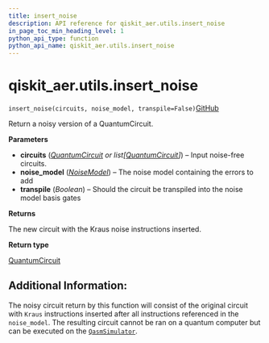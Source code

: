```yaml
---
title: insert_noise
description: API reference for qiskit_aer.utils.insert_noise
in_page_toc_min_heading_level: 1
python_api_type: function
python_api_name: qiskit_aer.utils.insert_noise
---
```


# qiskit\_aer.utils.insert\_noise

<span id="qiskit_aer.utils.insert_noise" />

`insert_noise(circuits, noise_model, transpile=False)`[GitHub](https://github.com/qiskit/qiskit/tree/stable/0.39/qiskit_aer/utils/noise_model_inserter.py "view source code")

Return a noisy version of a QuantumCircuit.

**Parameters**

*   **circuits** ([*QuantumCircuit*](qiskit.circuit.QuantumCircuit "qiskit.circuit.QuantumCircuit") *or list\[*[*QuantumCircuit*](qiskit.circuit.QuantumCircuit "qiskit.circuit.QuantumCircuit")*]*) – Input noise-free circuits.
*   **noise\_model** ([*NoiseModel*](qiskit_aer.noise.NoiseModel "qiskit_aer.noise.NoiseModel")) – The noise model containing the errors to add
*   **transpile** (*Boolean*) – Should the circuit be transpiled into the noise model basis gates

**Returns**

The new circuit with the Kraus noise instructions inserted.

**Return type**

[QuantumCircuit](qiskit.circuit.QuantumCircuit "qiskit.circuit.QuantumCircuit")

## Additional Information:

The noisy circuit return by this function will consist of the original circuit with `Kraus` instructions inserted after all instructions referenced in the `noise_model`. The resulting circuit cannot be ran on a quantum computer but can be executed on the [`QasmSimulator`](qiskit_aer.QasmSimulator "qiskit_aer.QasmSimulator").

